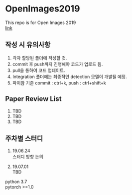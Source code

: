 # OpenImages2019
This repo is for Open Images 2019  
[link](https://storage.googleapis.com/openimages/web/challenge2019.html)  

## 작성 시 유의사항
1. 각자 할당된 폴더에 작성할 것.
1. commit 후 push까지 진행해야 코드가 업로드 됨.
1. pull을 통하여 코드 업데이트.
1. Integration 폴더에는 최종적인 detection 모델이 개발될 예정.
1. 파이참 기준 commit : ctrl+k, push : ctrl+shift+k


## Paper Review List
1. TBD
1. TBD
1. TBD


## 주차별 스터디
1. 19.06.24   
스터디 방향 논의

2. 19.07.01  
TBD

python 3.7  
pytorch >=1.0

 
